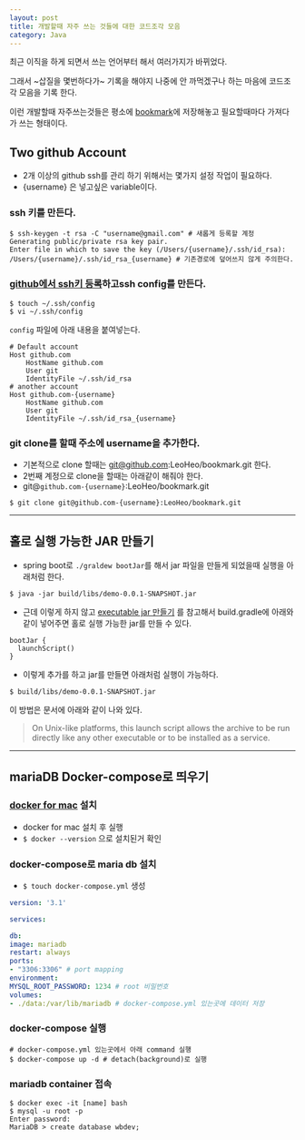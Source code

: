 ```yaml
---
layout: post
title: 개발할때 자주 쓰는 것들에 대한 코드조각 모음
category: Java
---
```


최근 이직을 하게 되면서 쓰는 언어부터 해서 여러가지가 바뀌었다.

그래서 ~삽질을 몇번하다가~ 기록을 해야지 나중에 안 까먹겠구나 하는 마음에 코드조각 모음을 기록 한다.

이런 개발할때 자주쓰는것들은 평소에 [bookmark](https://github.com/LeoHeo/bookmark)에 저장해놓고 필요할때마다 가져다가 쓰는 형태이다.


## Two github Account
- 2개 이상의 github ssh를 관리 하기 위해서는 몇가지 설정 작업이 필요하다.
- {username} 은 넣고싶은 variable이다.

### ssh 키를 만든다. 

```
$ ssh-keygen -t rsa -C "username@gmail.com" # 새롭게 등록할 계정
Generating public/private rsa key pair.
Enter file in which to save the key (/Users/{username}/.ssh/id_rsa): /Users/{username}/.ssh/id_rsa_{username} # 기존경로에 덮어쓰지 않게 주의한다.
```

### [github에서 ssh키 등록](https://help.github.com/articles/adding-a-new-ssh-key-to-your-github-account/)하고ssh config를 만든다.

```
$ touch ~/.ssh/config
$ vi ~/.ssh/config
```

`config` 파일에 아래 내용을 붙여넣는다.

```
# Default account
Host github.com
    HostName github.com
    User git
    IdentityFile ~/.ssh/id_rsa
# another account
Host github.com-{username}
    HostName github.com
    User git
    IdentityFile ~/.ssh/id_rsa_{username}
```

### git clone를 할때 주소에 username을 추가한다.

- 기본적으로 clone 할때는 git@github.com:LeoHeo/bookmark.git 한다.
- 2번째 계정으로 clone을 할때는 아래같이 해줘야 한다.
- git@`github.com-{username}`:LeoHeo/bookmark.git

```
$ git clone git@github.com-{username}:LeoHeo/bookmark.git
```

---

## 홀로 실행 가능한 JAR 만들기

- spring boot로 `./graldew bootJar`를 해서 jar 파일을 만들게 되었을때 실행을 아래처럼 한다.

```
$ java -jar build/libs/demo-0.0.1-SNAPSHOT.jar
```

- 근데 이렇게 하지 않고 [executable jar 만들기](https://docs.spring.io/spring-boot/docs/current/gradle-plugin/reference/html/#packaging-executable-configuring-launch-script) 를 참고해서
build.gradle에 아래와 같이 넣어주면 홀로 실행 가능한 jar를 만들 수 있다.


```
bootJar {
  launchScript()
}
```

- 이렇게 추가를 하고 jar를 만들면 아래처럼 실행이 가능하다.

```
$ build/libs/demo-0.0.1-SNAPSHOT.jar
```


이 방법은 문서에 아래와 같이 나와 있다.
> On Unix-like platforms, this launch script allows the archive to be run directly like any other executable or to be installed as a service.

---

## mariaDB Docker-compose로 띄우기

### [docker for mac](https://www.docker.com/docker-mac) 설치

- docker for mac 설치 후 실행
- `$ docker --version` 으로 설치된거 확인

### docker-compose로 maria db 설치
- `$ touch docker-compose.yml` 생성

```yml
version: '3.1'

services:

db:
image: mariadb
restart: always
ports:
- "3306:3306" # port mapping
environment:
MYSQL_ROOT_PASSWORD: 1234 # root 비밀번호
volumes:
- ./data:/var/lib/mariadb # docker-compose.yml 있는곳에 데이터 저장

```

### docker-compose 실행

```
# docker-compose.yml 있는곳에서 아래 command 실행
$ docker-compose up -d # detach(background)로 실행
```

### mariadb container 접속

```
$ docker exec -it [name] bash
$ mysql -u root -p
Enter password: 
MariaDB > create database wbdev;
```